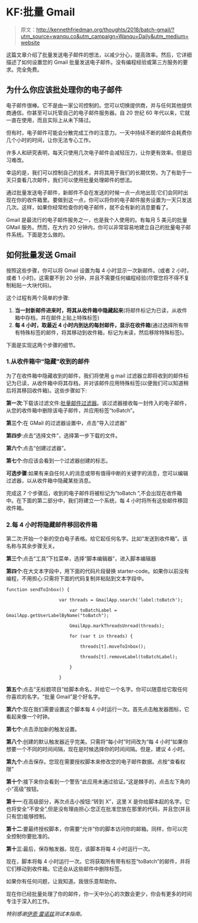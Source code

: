 # KF:批量 Gmail

> 原文：<http://kennethfriedman.org/thoughts/2018/batch-gmail/?utm_source=wanqu.co&utm_campaign=Wanqu+Daily&utm_medium=website>



这篇文章介绍了批量发送电子邮件的想法，以减少分心，提高效率。然后，它详细描述了如何设置您的 Gmail 批量发送电子邮件。没有编程经验或第三方服务的要求。完全免费。

## 为什么你应该批处理你的电子邮件

电子邮件很棒。它不是由一家公司控制的。您可以切换提供商，并与任何其他提供商通信。你甚至可以托管自己的电子邮件服务器。自 20 世纪 60 年代以来，它就一直在使用，而且实际上从未下降过。

但有时，电子邮件可能会分散完成工作的注意力。一天中持续不断的邮件会耗费你几个小时的时间，让你无法专心工作。

许多人和研究表明，每天只使用几次电子邮件会减轻压力，让你更有效率。但是旧习难改。

幸运的是，我们可以控制自己的技术，并将其用于我们的长期优势。为了有助于一天只查看几次邮件，我们可以使用批量处理邮件的想法。

通过批量发送电子邮件，新邮件不会在发送的时候一点一点地出现:它们会同时出现在你的收件箱里。要做到这一点，你可以将你的电子邮件服务设置为一天只发送几次。这样，如果你经常检查你的电子邮件，就不会有新的消息要看了。

Gmail 是最流行的电子邮件服务之一，也是我个人使用的。有每月 5 美元的批量 GMail 服务。然而，在大约 20 分钟内，你可以非常容易地建立自己的批量电子邮件系统。下面是怎么做的。

## 如何批量发送 Gmail

按照这些步骤，你可以将 Gmail 设置为每 4 小时显示一次新邮件。(或者 2 小时，或者 1 小时)。这需要不到 20 分钟，并且不需要任何编程经验(尽管您将不得不复制粘贴一大块代码)。

这个过程有两个简单的步骤:

1.  **当一封新邮件进来时，将其从收件箱中隐藏起来**(将邮件标记为已读，从收件箱中存档，并在邮件上贴上特殊标签)
2.  **每 4 小时，取最近 4 小时内到达的每封邮件，显示在收件箱**(通过选择所有带有特殊标签的邮件，将其移动到收件箱，标记为未读，然后移除特殊标签)。

下面是实现这两个步骤的细节。

### 1.从收件箱中“隐藏”收到的邮件

为了在收件箱中隐藏收到的邮件，我们将使用 g mail 过滤器立即将收到的邮件标记为已读，从收件箱中将其存档，并对该邮件应用特殊标签(以便我们可以知道稍后将其移回收件箱)。这些步骤如下:



**第一次**:下载该过滤文件:[批量邮件过滤器](http://kennethfriedman.org/thoughts/2018/batch-gmail/mailFilters.xml)。该过滤器接收每一封传入的电子邮件，从您的收件箱中删除该电子邮件，并应用标签“toBatch”。





**第三个**:在 GMail 的过滤器设置中，点击“导入过滤器”





**第四步**:点击“选择文件”，选择第一步下载的文件。





**第六个**:点击“创建过滤器”。





**第七个**:你应该会看到一个过滤器创建的标志。





**可选步骤**:如果有来自任何人的消息或带有值得中断的关键字的消息，您可以编辑过滤器，以从收件箱中隐藏某些消息。



完成这 7 个步骤后，收到的电子邮件将被标记为“toBatch ”,不会出现在收件箱中。在下面的第二部分中，我们将建立一个系统，每 4 小时将所有这些邮件移回收件箱。

### 2.每 4 小时将隐藏邮件移回收件箱



第二次:开始一个新的空白电子表格。给它起任何名字。比如“发送到收件箱”。该名称与其余步骤无关。





**第三个**:点击“工具”下拉菜单，选择“脚本编辑器”，进入脚本编辑器





**第四个**:在大文本字段中，用下面的代码片段替换 starter-code。如果你以前没有编程，不用担心:只需将下面的代码复制并粘贴到文本字段中。

```
function sendToInbox() {

					var threads = GmailApp.search('label:toBatch');

						var toBatchLabel = GmailApp.getUserLabelByName("toBatch");

						GmailApp.markThreadsUnread(threads);

						for (var t in threads) {

							threads[t].moveToInbox();

							threads[t].removeLabel(toBatchLabel);

						}

					} 
```





**第五个**:点击“无标题项目”给脚本命名，并给它一个名字。你可以随意给它取任何你喜欢的名字。“批量 Gmail”是个好名字。





**第六个**:现在我们需要设置这个脚本每 4 小时运行一次。首先点击触发器图标，它看起来像一个时钟。





**第七个**:点击添加新的触发设置。





**第八个**:创建的默认触发器近乎完美。只需将“每小时”时间改为“每 4 小时”如果你想要一个不同的时间间隔，现在是时候选择你的时间间隔。但是，建议 4 小时。





**第九个**:点击保存。您现在需要授权脚本来修改您的电子邮件数据。点按“查看权限”





**第十个**:接下来你会看到一个警告“此应用未通过验证。”这是棘手的，点击左下角的小“高级”按钮。





**第十一**:在高级部分，再次点击小按钮:“转到 X”，这里 X 是你给脚本起的名字。它也将安全“不安全”,但是没有理由担心:您正在批准您放在那里的代码，并且您(并且只有您)能够控制。





**第十二**:要最终授权脚本，你需要“允许”你的脚本访问你的邮箱。同样，你可以完全控制你要批准的。





**第十三**:最后，保存触发器。现在，该脚本将每 4 小时运行一次。



现在，脚本将每 4 小时运行一次。它将获取所有带有标签“toBatch”的邮件，并将它们移动到收件箱。它还会从这些邮件中删除标签。

如果你有任何问题，让我知道。我很乐意帮助你。

现在你已经批量处理了你的邮件，你一天中分心的次数会更少，你会有更多的时间专注于深入的工作。

*特别感谢[伊恩·雷诺兹](http://yelling-at-trains.org)测试本指南。*

